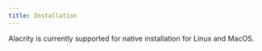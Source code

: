 ```yaml
---
title: Installation
---
```


Alacrity is currently supported for native installation for Linux and MacOS.
